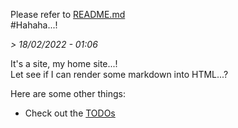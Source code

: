 Please refer to [README.md](/README.md)  
#Hahaha...!

*> 18/02/2022 - 01:06*

It's a site, my home site...!  
Let see if I can render some markdown into HTML...?

Here are some other things:
- Check out the [TODOs](TODOs.md)
